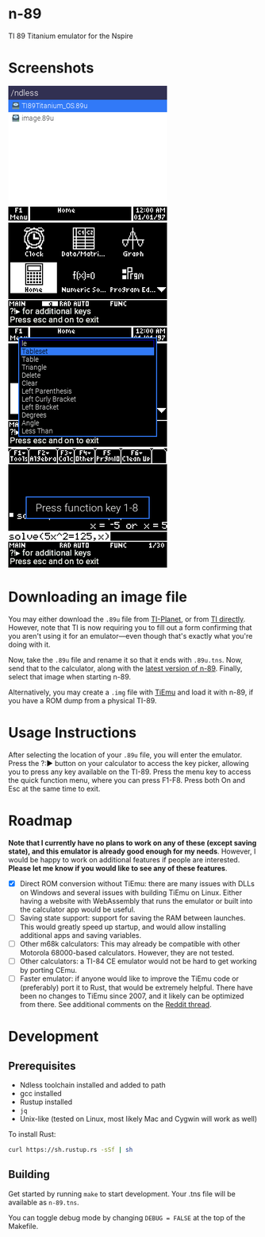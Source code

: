 # n-89
TI 89 Titanium emulator for the Nspire

# Screenshots
![File picker](<screenshots/File chooser.png>)
![Home](screenshots/Home.png)
![Key picker](<screenshots/Key picker.png>)
![Function keys](<screenshots/Function key.png>)

# Downloading an image file
You may either download the `.89u` file from [TI-Planet], or from [TI 
directly]. However, note that TI is now requiring you to fill out a form
confirming that you aren't using it for an emulator—even though that's
exactly what you're doing with it.

Now, take the `.89u` file and rename it so that it ends with `.89u.tns`.
Now, send that to the calculator, along with the [latest version of
n-89]. Finally, select that image when starting n-89.

Alternatively, you may create a `.img` file with [TiEmu] and load it
with n-89, if you have a ROM dump from a physical TI-89.


[TI-Planet]: https://tiplanet.org/forum/archives_voir.php?id=1863
[TI directly]: https://education.ti.com/en/software/details/en/6633925F6176419197BF6CA051F5F7B4/89ti89tioperatingsystem
[download TiLP]: http://lpg.ticalc.org/prj_tilp/index.html
[downloading TiEmu]: http://lpg.ticalc.org/prj_tiemu/
[latest version of n-89]: https://github.com/lights0123/n-89/releases
[TiEmu]: http://lpg.ticalc.org/prj_tiemu/

# Usage Instructions
After selecting the location of your `.89u` file, you will enter the
emulator. Press the ?:▶ button on your calculator to access the key
picker, allowing you to press any key available on the TI-89. Press the
menu key to access the quick function menu, where you can press F1-F8.
Press both On and Esc at the same time to exit.

# Roadmap
**Note that I currently have no plans to work on any of these (except
saving state), and this emulator is already good enough for my needs**.
However, I would be happy to work on additional features if people are
interested. **Please let me know if you would like to see any of these
features**.

- [x] Direct ROM conversion without TiEmu: there are many issues with
      DLLs on Windows and several issues with building TiEmu on Linux.
      Either having a website with WebAssembly that runs the emulator or
      built into the calculator app would be useful.
- [ ] Saving state support: support for saving the RAM between launches.
      This would greatly speed up startup, and would allow installing
      additional apps and saving variables.
- [ ] Other m68k calculators: This may already be compatible with other
      Motorola 68000-based calculators. However, they are not tested.
- [ ] Other calculators: a TI-84 CE emulator would not be hard to get
      working by porting CEmu.
- [ ] Faster emulator: if anyone would like to improve the TiEmu code or
      (preferably) port it to Rust, that would be extremely helpful.
      There have been no changes to TiEmu since 2007, and it likely can
      be optimized from there. See additional comments on the
      [Reddit thread].

[Reddit thread]: https://www.reddit.com/r/nspire/comments/cmzmic/news_ti_89_titanium_emulator_for_nspire/

# Development
## Prerequisites
- Ndless toolchain installed and added to path
- gcc installed
- Rustup installed
- `jq`
- Unix-like (tested on Linux, most likely Mac and Cygwin will work as
  well)

To install Rust:
```bash
curl https://sh.rustup.rs -sSf | sh
```

## Building
Get started by running `make` to start development. Your .tns file will
be available as `n-89.tns`.

You can toggle debug mode by changing `DEBUG = FALSE` at the top of the
Makefile.
